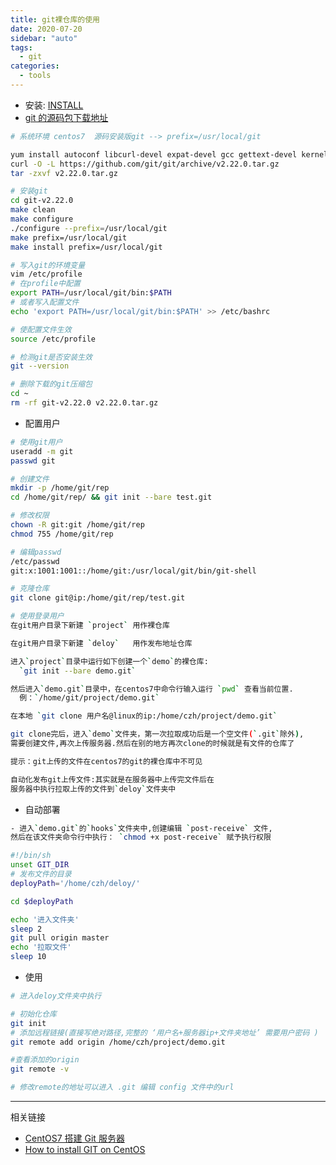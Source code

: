 ```yaml
---
title: git裸仓库的使用
date: 2020-07-20
sidebar: "auto"
tags:
  - git
categories:
  - tools
---
```


- 安装: [INSTALL](https://github.com/git/git/blob/master/INSTALL)
- [git 的源码包下载地址](https://github.com/git/git/releases)

<CodeBlock>

```bash
# 系统环境 centos7  源码安装版git --> prefix=/usr/local/git

yum install autoconf libcurl-devel expat-devel gcc gettext-devel kernel-headers openssl-devel perl-devel zlib-devel -y
curl -O -L https://github.com/git/git/archive/v2.22.0.tar.gz
tar -zxvf v2.22.0.tar.gz

# 安装git
cd git-v2.22.0
make clean
make configure
./configure --prefix=/usr/local/git
make prefix=/usr/local/git
make install prefix=/usr/local/git

# 写入git的环境变量
vim /etc/profile
# 在profile中配置
export PATH=/usr/local/git/bin:$PATH
# 或者写入配置文件
echo 'export PATH=/usr/local/git/bin:$PATH' >> /etc/bashrc

# 使配置文件生效
source /etc/profile

# 检测git是否安装生效
git --version

# 删除下载的git压缩包
cd ~
rm -rf git-v2.22.0 v2.22.0.tar.gz
```

</CodeBlock>

- 配置用户

<CodeBlock>

```bash
# 使用git用户
useradd -m git
passwd git

# 创建文件
mkdir -p /home/git/rep
cd /home/git/rep/ && git init --bare test.git

# 修改权限
chown -R git:git /home/git/rep
chmod 755 /home/git/rep

# 编辑passwd
/etc/passwd
git:x:1001:1001::/home/git:/usr/local/git/bin/git-shell

# 克隆仓库
git clone git@ip:/home/git/rep/test.git
```

```bash
# 使用登录用户
在git用户目录下新建 `project` 用作裸仓库

在git用户目录下新建 `deloy`   用作发布地址仓库

进入`project`目录中运行如下创建一个`demo`的裸仓库:
  `git init --bare demo.git`

然后进入`demo.git`目录中，在centos7中命令行输入运行 `pwd` 查看当前位置.
  例：`/home/git/project/demo.git`

在本地 `git clone 用户名@linux的ip:/home/czh/project/demo.git`

git clone完后，进入`demo`文件夹，第一次拉取成功后是一个空文件(`.git`除外),
需要创建文件,再次上传服务器.然后在别的地方再次clone的时候就是有文件的仓库了

提示：git上传的文件在centos7的git的裸仓库中不可见

自动化发布git上传文件:其实就是在服务器中上传完文件后在
服务器中执行拉取上传的文件到`deloy`文件夹中
```

</CodeBlock>

- 自动部署

<CodeBlock>

```bash
- 进入`demo.git`的`hooks`文件夹中,创建编辑 `post-receive` 文件,
然后在该文件夹命令行中执行： `chmod +x post-receive` 赋予执行权限

#!/bin/sh
unset GIT_DIR
# 发布文件的目录
deployPath='/home/czh/deloy/'

cd $deployPath

echo '进入文件夹'
sleep 2
git pull origin master
echo '拉取文件'
sleep 10
```

</CodeBlock>

- 使用

<CodeBlock>

```bash
# 进入deloy文件夹中执行

# 初始化仓库
git init
# 添加远程链接(直接写绝对路径,完整的 ‘用户名+服务器ip+文件夹地址’ 需要用户密码 )
git remote add origin /home/czh/project/demo.git

#查看添加的origin
git remote -v

# 修改remote的地址可以进入 .git 编辑 config 文件中的url
```

</CodeBlock>

---

相关链接

- [CentOS7 搭建 Git 服务器](https://segmentfault.com/a/1190000008403740)
- [How to install GIT on CentOS](https://blacksaildivision.com/git-latest-version-centos)
